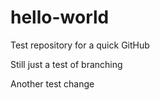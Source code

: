 # hello-world
Test repository for a quick GitHub

Still just a test of branching

Another test change
